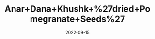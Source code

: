 ---
title: 'Anar+Dana+Khushk+%27dried+Pomegranate+Seeds%27'
date: '2022-09-15' 
metatag: '' 
inventory: '0' 
draft: false 
# meta description 
shortDescripton: ''
description: 'Spices'
longdescription: ''
featured: True
# product Price
price: '150.0'
# Product Short Description
shortDescription: ''
productID: '584C59AF-9F2A-ED11-9968-005056B3A416'
type: 'products'
category: 'Spices' 
thumnailproduct: 'https://aminsaddiquidawakhana.eralive.net/images/products/584C59AF-9F2A-ED11-9968-005056B3A4161.png' 
images:
  - image: 'images/products/584C59AF-9F2A-ED11-9968-005056B3A4161.png'  
Variants:
---
